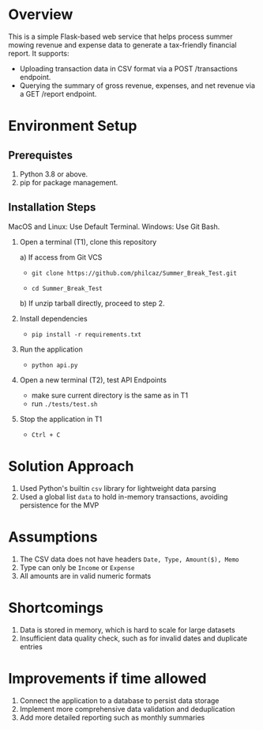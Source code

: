 # Overview
This is a simple Flask-based web service that helps process summer mowing revenue and expense data to generate a tax-friendly financial report. It supports:
- Uploading transaction data in CSV format via a POST /transactions endpoint.
- Querying the summary of gross revenue, expenses, and net revenue via a GET /report endpoint.

# Environment Setup
## Prerequistes
1. Python 3.8 or above.
2. pip for package management.
## Installation Steps
MacOS and Linux: Use Default Terminal. Windows: Use Git Bash.
1. Open a terminal (T1), clone this repository

    a) If access from Git VCS 
    - ```git clone https://github.com/philcaz/Summer_Break_Test.git```
  
    - ```cd Summer_Break_Test``` 

    b) If unzip tarball directly, proceed to step 2.
  
2. Install dependencies
    - ```pip install -r requirements.txt```

3. Run the application
    - ```python api.py```

4. Open a new terminal (T2), test API Endpoints
    - make sure current directory is the same as in T1 
    - run ```./tests/test.sh```

5. Stop the application in T1
    - ```Ctrl + C```

# Solution Approach
1. Used Python's builtin ```csv``` library for lightweight data parsing
2. Used a global list ```data``` to hold in-memory transactions, avoiding persistence for the MVP 
# Assumptions
1. The CSV data does not have headers ```Date, Type, Amount($), Memo```
2. Type can only be ```Income``` or ```Expense```
3. All amounts are in valid numeric formats

# Shortcomings
1. Data is stored in memory, which is hard to scale for large datasets
2. Insufficient data quality check, such as for invalid dates and duplicate entries

# Improvements if time allowed
1. Connect the application to a database to persist data storage
2. Implement more comprehensive data validation and deduplication
3. Add more detailed reporting such as monthly summaries
